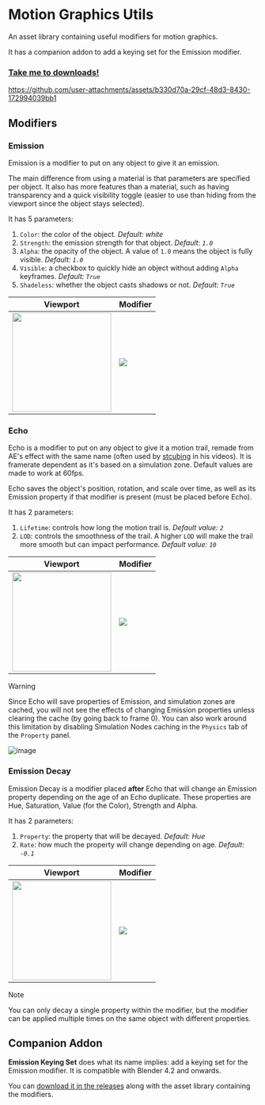 # Motion Graphics Utils
An asset library containing useful modifiers for motion graphics.

It has a companion addon to add a keying set for the Emission modifier.

### [Take me to downloads!](https://github.com/enderprism/blender-motion-graphics-utils/releases/latest)

https://github.com/user-attachments/assets/b330d70a-29cf-48d3-8430-172994039bb1


## Modifiers

### Emission
Emission is a modifier to put on any object to give it an emission.

The main difference from using a material is that parameters are specified per object.
It also has more features than a material, such as having transparency and a quick visibility toggle (easier to use than hiding from the viewport since the object stays selected).

It has 5 parameters:
1. `Color`: the color of the object.
   _Default: white_
3. `Strength`: the emission strength for that object.
   _Default: `1.0`_
4. `Alpha`: the opacity of the object. A value of `1.0` means the object is fully visible.
   _Default: `1.0`_
5. `Visible`: a checkbox to quickly hide an object without adding `Alpha` keyframes.
   _Default: `True`_
6. `Shadeless`: whether the object casts shadows or not.
   _Default: `True`_

| Viewport | Modifier |
|---|---|
| <img src="https://github.com/user-attachments/assets/ce891b9d-e5c9-403b-89e8-2b8f227bb9d5" height=200> | <img src="https://github.com/user-attachments/assets/4d827fea-3681-4d2c-9e03-6367acba00f2"> |



### Echo
Echo is a modifier to put on any object to give it a motion trail, remade from AE's effect with the same name (often used by [stcubing](https://stcubing.com/) in his videos).
It is framerate dependent as it's based on a simulation zone. Default values are made to work at 60fps.

Echo saves the object's position, rotation, and scale over time, as well as its Emission property if that modifier is present (must be placed before Echo).

It has 2 parameters:
1. `Lifetime`: controls how long the motion trail is.
   _Default value: `2`_
3. `LOD`: controls the smoothness of the trail. A higher `LOD` will make the trail more smooth but can impact performance.
   _Default value: `10`_

| Viewport | Modifier |
|---|---|
| <img src="https://github.com/user-attachments/assets/34ab884c-bb13-4d95-a9be-270ce74dc780" height=200> | <img src="https://github.com/user-attachments/assets/a2d2a838-950e-4483-966a-8c85c85f97d5"> |

> [!WARNING]
> Since Echo will save properties of Emission, and simulation zones are cached, you will not see the effects of changing Emission properties unless clearing the cache (by going back to frame 0).
> You can also work around this limitation by disabling Simulation Nodes caching in the `Physics` tab of the `Property` panel.
>
> ![image](https://github.com/user-attachments/assets/2985b937-09b7-404f-bc02-2005524be09d)



### Emission Decay
Emission Decay is a modifier placed **after** Echo that will change an Emission property depending on the age of an Echo duplicate. These properties are Hue, Saturation, Value (for the Color), Strength and Alpha.

It has 2 parameters:
1. `Property`: the property that will be decayed.
   _Default: Hue_
3. `Rate`: how much the property will change depending on age.
   _Default: `-0.1`_

| Viewport | Modifier |
|---|---|
| <img src="https://github.com/user-attachments/assets/0b7e4a07-5f3f-4ff5-b141-2e2c187f9c98" height=200> | <img src="https://github.com/user-attachments/assets/bf7f20c5-9da3-4a8e-b6fd-6b04450d2f1d"> |

> [!NOTE]
> You can only decay a single property within the modifier, but the modifier can be applied multiple times on the same object with different properties.


## Companion Addon

**Emission Keying Set** does what its name implies: add a keying set for the Emission modifier.
It is compatible with Blender 4.2 and onwards.

You can [download it in the releases](https://github.com/enderprism/blender-motion-graphics-utils/releases/latest) along with the asset library containing the modifiers.
